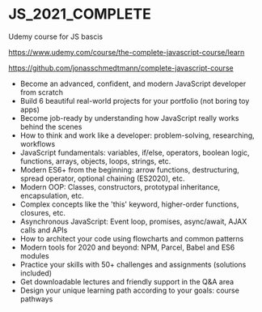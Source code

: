 # JS_2021_COMPLETE
 Udemy course for JS bascis 

https://www.udemy.com/course/the-complete-javascript-course/learn

https://github.com/jonasschmedtmann/complete-javascript-course



* Become an advanced, confident, and modern JavaScript developer from scratch
* Build 6 beautiful real-world projects for your portfolio (not boring toy apps)
* Become job-ready by understanding how JavaScript really works behind the scenes
* How to think and work like a developer: problem-solving, researching, workflows
* JavaScript fundamentals: variables, if/else, operators, boolean logic, functions, arrays, objects, loops, strings, etc.
* Modern ES6+ from the beginning: arrow functions, destructuring, spread operator, optional chaining (ES2020), etc.
* Modern OOP: Classes, constructors, prototypal inheritance, encapsulation, etc.
* Complex concepts like the 'this' keyword, higher-order functions, closures, etc.
* Asynchronous JavaScript: Event loop, promises, async/await, AJAX calls and APIs
* How to architect your code using flowcharts and common patterns
* Modern tools for 2020 and beyond: NPM, Parcel, Babel and ES6 modules
* Practice your skills with 50+ challenges and assignments (solutions included)
* Get downloadable lectures and friendly support in the Q&A area
* Design your unique learning path according to your goals: course pathways
